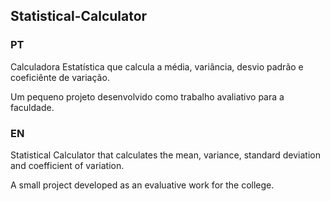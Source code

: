 ## Statistical-Calculator

### PT

Calculadora Estatística que calcula a média, variância, desvio padrão e coeficiênte de variação.

Um pequeno projeto desenvolvido como trabalho avaliativo para a faculdade.

### EN

Statistical Calculator that calculates the mean, variance, standard deviation and coefficient of variation.

A small project developed as an evaluative work for the college.
